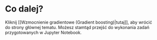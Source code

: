 # Co dalej?

Kliknij [[Wzmocnienie gradientowe (Gradient boosting)|tutaj]], aby wrócić do strony głównej tematu. Możesz stamtąd przejść do wykonania zadań przygotowanych w Jupyter Notebook.